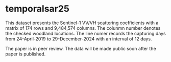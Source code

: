 # temporalsar25

This dataset presents the Sentinel-1 VV/VH scattering coefficients with a matrix of 174 rows and 9,484,574 columns. 
The colunmn number denotes the checked woodland locations.
The line numer records the capturing days from 24-April-2019 to 29-December-2024 with an interval of 12 days.

The paper is in peer review.
The data will be made public soon after the paper is published.
